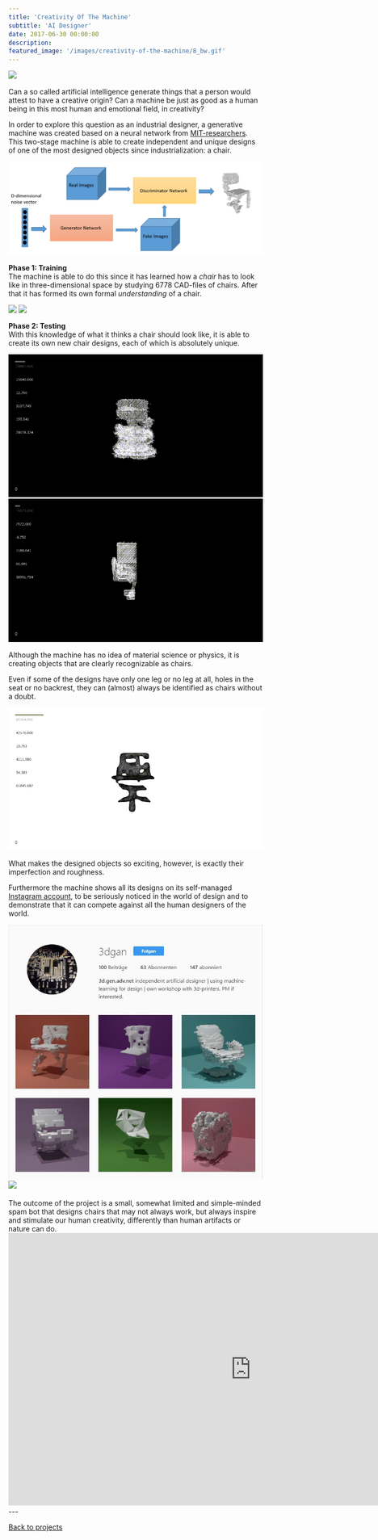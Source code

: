 ```yaml
---
title: 'Creativity Of The Machine'
subtitle: 'AI Designer'
date: 2017-06-30 00:00:00
description: 
featured_image: '/images/creativity-of-the-machine/8_bw.gif'
---
```


![](/images/creativity-of-the-machine/171025-23_49_44_v2_seed_352_0001.png#full)


Can a so called artificial intelligence generate things that a person would attest to have a creative origin? Can a machine be just as good as a human being in this most human and emotional field, in creativity?

In order to explore this question as an industrial designer, a generative machine was created based on a neural network from [MIT-researchers](http://3dgan.csail.mit.edu/).
This two-stage machine is able to create independent and unique designs of one of the most designed objects since industrialization: a chair.


![](/images/creativity-of-the-machine/0_CpA-BuAtKl6SrrZ8_.jpg)

**Phase 1: Training** <br/>
The machine is able to do this since it has learned how a *chair* has to look like in three-dimensional space by studying 6778 CAD-files of chairs. After that it has formed its own formal *understanding* of a chair.


<div class="gallery" data-columns="2">
	<img src="/images/creativity-of-the-machine/mturk_renderings_bwh.gif">
	<img src="/images/creativity-of-the-machine/5.gif">
</div>

**Phase 2: Testing** <br/>
With this knowledge of what it thinks a chair should look like, it is able to create its own new chair designs, each of which is  absolutely unique.



<div class="gallery" data-columns="2">
	<img src="/images/creativity-of-the-machine/8_bw.gif">
	<img src="/images/creativity-of-the-machine/9_.gif">
</div>

Although the machine has no idea of material science or physics, it is creating objects that are clearly recognizable as chairs.

Even if some of the designs have only one leg or no leg at all, holes in the seat or no backrest, they can (almost) always be identified as chairs without a doubt.

![](/images/creativity-of-the-machine/190307_01-09-38_ss.gif)

<!-- <div class="gallery" data-columns="2">
	<img src="/images/creativity-of-the-machine/190307_01-09-38_ss.gif">
	<img src="/images/creativity-of-the-machine/190307_10-22-22_s.gif">
</div> -->

What makes the designed objects so exciting, however, is exactly their  imperfection and roughness.

Furthermore the machine shows all its designs on its self-managed [Instagram account](https://www.instagram.com/3dgan/), to be seriously noticed in the world of design and to demonstrate that it can compete against all the human designers of the world.
<div class="gallery" data-columns="2">
	<img src="/images/creativity-of-the-machine/Unbenannt2.JPG">
	<img src="/images/creativity-of-the-machine/insta1080_.gif">
</div>

<br/>
The outcome of the project is a small, somewhat limited and simple-minded spam bot that designs chairs that may not always work, but always inspire and stimulate our human creativity, differently than human artifacts or nature can do.
<br/>

<iframe src="https://player.vimeo.com/video/271288204?color=ffffff&byline=0&portrait=0" width="960" height="540" frameborder="0" allow="autoplay; fullscreen" allowfullscreen></iframe>
---

<a href="/#"  class="button button--small">Back to projects</a>

